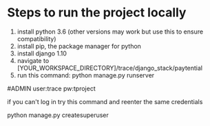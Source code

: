 # Steps to run the project locally
1. install python 3.6 (other versions may work but use this to ensure compatibility)
2. install pip, the package manager for python
3. install django 1.10
4. navigate to [YOUR_WORKSPACE_DIRECTORY]/trace/django_stack/paytential
4. run this command: python manage.py runserver

#ADMIN
user:trace
pw:tproject


if you can't log in try this command and reenter the same credentials

python manage.py createsuperuser
